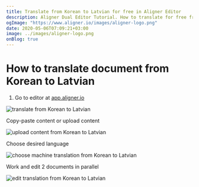 ```yaml
---
title: Translate from Korean to Latvian for free in Aligner Editor
description: Aligner Dual Editor Tutorial. How to translate for free from Korean to Latvian. Aligner is multilingual document management platform. 
ogImage: "https://www.aligner.io/images/aligner-logo.png"
date: 2020-05-06T07:09:21+03:00
image: ../images/aligner-logo.png
onBlog: true
---
```


# How to translate document from Korean to Latvian

1. Go to editor at [app.aligner.io](https://app.aligner.io "Aligner App web page")

![translate from Korean to Latvian](../aligner-blank-editor.png "translate from Korean to Latvian")

Copy-paste content or upload content

![upload content from Korean to Latvian](../aligner-uploaded-document.png "upload content from Korean to Latvian")

Choose desired language

![choose machine translation from Korean to Latvian](../aligner-language-dropdown.png "choose machine translation from Korean to Latvian")

Work and edit 2 documents in parallel

![edit translation from Korean to Latvian](../aligner-double-sitded-editor.png "edit translation from Korean to Latvian")

